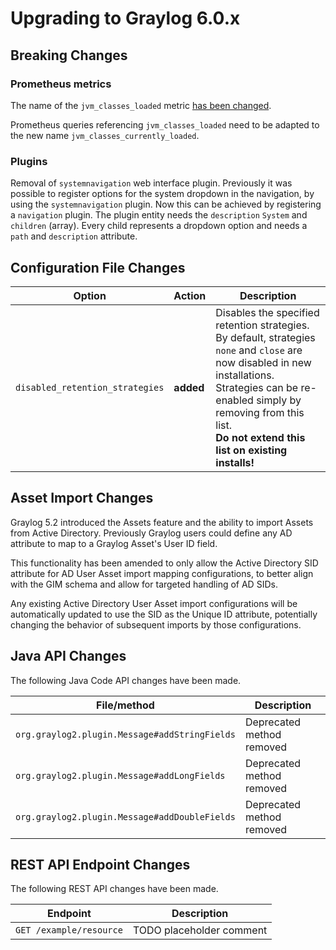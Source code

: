 Upgrading to Graylog 6.0.x
==========================

## Breaking Changes

### Prometheus metrics

The name of the `jvm_classes_loaded` metric [has been changed](https://github.com/prometheus/client_java/pull/681).

Prometheus queries referencing `jvm_classes_loaded` need to be adapted to
the new name `jvm_classes_currently_loaded`.

### Plugins

Removal of `systemnavigation` web interface plugin. Previously it was possible to register options for the
system dropdown in the navigation, by using the `systemnavigation` plugin.
Now this can be achieved by registering a `navigation` plugin.
The plugin entity needs the `description` `System` and `children` (array).
Every child represents a dropdown option and needs a `path` and `description` attribute.

## Configuration File Changes
| Option                                         | Action    | Description                                                                                                                                                                                                                                             |
|------------------------------------------------|-----------|---------------------------------------------------------------------------------------------------------------------------------------------------------------------------------------------------------------------------------------------------------|
| `disabled_retention_strategies`  | **added** | Disables the specified retention strategies. By default, strategies `none` and `close` are now disabled in new installations.<br/>Strategies can be re-enabled simply by removing from this list.<br/>**Do not extend this list on existing installs!** |


## Asset Import Changes

Graylog 5.2 introduced the Assets feature and the ability to import Assets from Active Directory.
Previously Graylog users could define any AD attribute to map to a Graylog Asset's User ID field.

This functionality has been amended to only allow the Active Directory SID attribute for AD User Asset import mapping configurations,
to better align with the GIM schema and allow for targeted handling of AD SIDs.

Any existing Active Directory User Asset import configurations will be automatically updated to use the SID as the Unique ID attribute, potentially changing the behavior of subsequent imports by those configurations.

## Java API Changes

The following Java Code API changes have been made.

| File/method                    | Description               |
|--------------------------------|---------------------------|
| `org.graylog2.plugin.Message#addStringFields` | Deprecated method removed |
| `org.graylog2.plugin.Message#addLongFields` | Deprecated method removed |
| `org.graylog2.plugin.Message#addDoubleFields` | Deprecated method removed |


## REST API Endpoint Changes

The following REST API changes have been made.

| Endpoint                | Description              |
|-------------------------|--------------------------|
| `GET /example/resource` | TODO placeholder comment |
